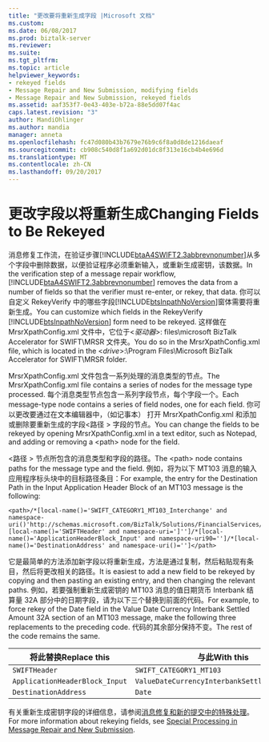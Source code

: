 ```yaml
---
title: "更改要将重新生成字段 |Microsoft 文档"
ms.custom: 
ms.date: 06/08/2017
ms.prod: biztalk-server
ms.reviewer: 
ms.suite: 
ms.tgt_pltfrm: 
ms.topic: article
helpviewer_keywords:
- rekeyed fields
- Message Repair and New Submission, modifying fields
- Message Repair and New Submission, rekeyed fields
ms.assetid: aaf353f7-0e43-403e-b72a-88e5dd07f4ac
caps.latest.revision: "3"
author: MandiOhlinger
ms.author: mandia
manager: anneta
ms.openlocfilehash: fc47d080b43b7679e76b9c6f8a0d8de1216daeaf
ms.sourcegitcommit: cb908c540d8f1a692d01dc8f313e16cb4b4e696d
ms.translationtype: MT
ms.contentlocale: zh-CN
ms.lasthandoff: 09/20/2017
---
```

# <a name="changing-fields-to-be-rekeyed"></a><span data-ttu-id="0b0d2-102">更改字段以将重新生成</span><span class="sxs-lookup"><span data-stu-id="0b0d2-102">Changing Fields to Be Rekeyed</span></span>
<span data-ttu-id="0b0d2-103">消息修复工作流，在验证步骤[!INCLUDE[btaA4SWIFT2.3abbrevnonumber](../../includes/btaa4swift2-3abbrevnonumber-md.md)]从多个字段中删除数据，以便验证程序必须重新输入，或重新生成密钥，该数据。</span><span class="sxs-lookup"><span data-stu-id="0b0d2-103">In the verification step of a message repair workflow, [!INCLUDE[btaA4SWIFT2.3abbrevnonumber](../../includes/btaa4swift2-3abbrevnonumber-md.md)] removes the data from a number of fields so that the verifier must re-enter, or rekey, that data.</span></span> <span data-ttu-id="0b0d2-104">你可以自定义 RekeyVerify 中的哪些字段[!INCLUDE[btsInpathNoVersion](../../includes/btsinpathnoversion-md.md)]窗体需要将重新生成。</span><span class="sxs-lookup"><span data-stu-id="0b0d2-104">You can customize which fields in the RekeyVerify [!INCLUDE[btsInpathNoVersion](../../includes/btsinpathnoversion-md.md)] form need to be rekeyed.</span></span> <span data-ttu-id="0b0d2-105">这样做在 MrsrXpathConfig.xml 文件中，它位于\<*驱动器*>: files\microsoft BizTalk Accelerator for SWIFT\MRSR 文件夹。</span><span class="sxs-lookup"><span data-stu-id="0b0d2-105">You do so in the MrsrXpathConfig.xml file, which is located in the \<*drive*>:\Program Files\Microsoft BizTalk Accelerator for SWIFT\MRSR folder.</span></span>  
  
 <span data-ttu-id="0b0d2-106">MrsrXpathConfig.xml 文件包含一系列处理的消息类型的节点。</span><span class="sxs-lookup"><span data-stu-id="0b0d2-106">The MrsrXpathConfig.xml file contains a series of nodes for the message type processed.</span></span> <span data-ttu-id="0b0d2-107">每个消息类型节点包含一系列字段节点，每个字段一个。</span><span class="sxs-lookup"><span data-stu-id="0b0d2-107">Each message-type node contains a series of field nodes, one for each field.</span></span> <span data-ttu-id="0b0d2-108">你可以更改要通过在文本编辑器中，（如记事本） 打开 MrsrXpathConfig.xml 和添加或删除要重新生成的字段\<路径 > 字段的节点。</span><span class="sxs-lookup"><span data-stu-id="0b0d2-108">You can change the fields to be rekeyed by opening MrsrXpathConfig.xml in a text editor, such as Notepad, and adding or removing a \<path> node for the field.</span></span>  
  
 <span data-ttu-id="0b0d2-109">\<路径 > 节点所包含的消息类型和字段的路径。</span><span class="sxs-lookup"><span data-stu-id="0b0d2-109">The \<path> node contains paths for the message type and the field.</span></span> <span data-ttu-id="0b0d2-110">例如，将为以下 MT103 消息的输入应用程序标头块中的目标路径条目：</span><span class="sxs-lookup"><span data-stu-id="0b0d2-110">For example, the entry for the Destination Path in the Input Application Header Block of an MT103 message is the following:</span></span>  
  
```  
<path>/*[local-name()='SWIFT_CATEGORY1_MT103_Interchange' and namespace-uri()'http://schemas.microsoft.com/BizTalk/Solutions/FinancialServices/SWIFT/Category1/MT103']/*[local-name()='SWIFTHeader' and namespace-uri=']'']/*[local-name()='ApplicationHeaderBlock_Input' and namespace-uri90='']/*[local-name()='DestinationAddress' and namespace-uri()='']</path>  
```  
  
 <span data-ttu-id="0b0d2-111">它是最简单的方法添加新字段以将重新生成，方法是通过复制，然后粘贴现有条目，然后将更改相关的路径。</span><span class="sxs-lookup"><span data-stu-id="0b0d2-111">It is easiest to add a new field to be rekeyed by copying and then pasting an existing entry, and then changing the relevant paths.</span></span> <span data-ttu-id="0b0d2-112">例如，若要强制重新生成密钥的 MT103 消息的值日期货币 Interbank 结算量 32A 部分中的日期字段，请为以下三个替换到前面的代码。</span><span class="sxs-lookup"><span data-stu-id="0b0d2-112">For example, to force rekey of the Date field in the Value Date Currency Interbank Settled Amount 32A section of an MT103 message, make the following three replacements to the preceding code.</span></span> <span data-ttu-id="0b0d2-113">代码的其余部分保持不变。</span><span class="sxs-lookup"><span data-stu-id="0b0d2-113">The rest of the code remains the same.</span></span>  
  
|<span data-ttu-id="0b0d2-114">将此替换</span><span class="sxs-lookup"><span data-stu-id="0b0d2-114">Replace this</span></span>|<span data-ttu-id="0b0d2-115">与此</span><span class="sxs-lookup"><span data-stu-id="0b0d2-115">With this</span></span>|  
|------------------|---------------|  
|`SWIFTHeader`|`SWIFT_CATEGORY1_MT103`|  
|`ApplicationHeaderBlock_Input`|`ValueDateCurrencyInterbankSettledAmount_32A`|  
|`DestinationAddress`|`Date`|  
  
 <span data-ttu-id="0b0d2-116">有关重新生成密钥字段的详细信息，请参阅[消息修复和新的提交中的特殊处理](../../adapters-and-accelerators/accelerator-swift/special-processing-in-message-repair-and-new-submission.md)。</span><span class="sxs-lookup"><span data-stu-id="0b0d2-116">For more information about rekeying fields, see [Special Processing in Message Repair and New Submission](../../adapters-and-accelerators/accelerator-swift/special-processing-in-message-repair-and-new-submission.md).</span></span>